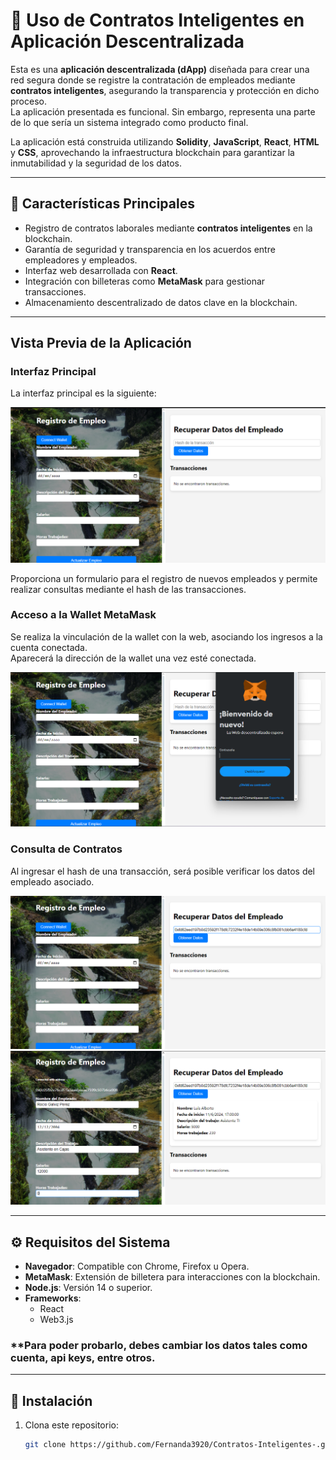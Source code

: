 # 🔗 Uso de Contratos Inteligentes en Aplicación Descentralizada

Esta es una **aplicación descentralizada (dApp)** diseñada para crear una red segura donde se registre la contratación de empleados mediante **contratos inteligentes**, asegurando la transparencia y protección en dicho proceso.  
La aplicación presentada es funcional. Sin embargo, representa una parte de lo que sería un sistema integrado como producto final.

La aplicación está construida utilizando **Solidity**, **JavaScript**, **React**, **HTML** y **CSS**, aprovechando la infraestructura blockchain para garantizar la inmutabilidad y la seguridad de los datos.

---

## 🌟 **Características Principales**
- Registro de contratos laborales mediante **contratos inteligentes** en la blockchain.
- Garantía de seguridad y transparencia en los acuerdos entre empleadores y empleados.
- Interfaz web desarrollada con **React**.
- Integración con billeteras como **MetaMask** para gestionar transacciones.
- Almacenamiento descentralizado de datos clave en la blockchain.

---

## **Vista Previa de la Aplicación**
### **Interfaz Principal**
La interfaz principal es la siguiente:

![Vista Principal](img/apariencia.png)

Proporciona un formulario para el registro de nuevos empleados y permite realizar consultas mediante el hash de las transacciones.

### **Acceso a la Wallet MetaMask**
Se realiza la vinculación de la wallet con la web, asociando los ingresos a la cuenta conectada.  
Aparecerá la dirección de la wallet una vez esté conectada.

![Conectar Wallet](img/conectarWallet.png)

### **Consulta de Contratos**
Al ingresar el hash de una transacción, será posible verificar los datos del empleado asociado.

![Ingreso del Hash](img/buscarRegistro1.png)  
![Búsqueda Devuelta](img/walletConectada.png)

---

## ⚙️ **Requisitos del Sistema**
- **Navegador**: Compatible con Chrome, Firefox u Opera.
- **MetaMask**: Extensión de billetera para interacciones con la blockchain.
- **Node.js**: Versión 14 o superior.
- **Frameworks**:
  - React
  - Web3.js
### **Para poder probarlo, debes cambiar los datos tales como cuenta, api keys, entre otros.
---

## 🚀 **Instalación**
1. Clona este repositorio:
   ```bash
   git clone https://github.com/Fernanda3920/Contratos-Inteligentes-.git
